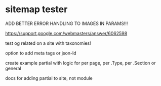 # sitemap tester

ADD BETTER ERROR HANDLING TO IMAGES IN PARAMS!!!

<https://support.google.com/webmasters/answer/6062598>



test og related on a site with taxonomies!

option to add meta tags or json-ld

create example partial with logic for per page, per .Type, per .Section or general

docs for adding partial to site, not module


